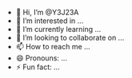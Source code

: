 - 👋 Hi, I’m @Y3J23A
- 👀 I’m interested in ...
- 🌱 I’m currently learning ...
- 💞️ I’m looking to collaborate on ...
- 📫 How to reach me ...
- 😄 Pronouns: ...
- ⚡ Fun fact: ...

<!---
Y3J23A/Y3J23A is a ✨ special ✨ repository because its `README.md` (this file) appears on your GitHub profile.
You can click the Preview link to take a look at your changes.
--->
